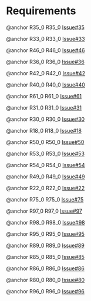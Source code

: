 

# Requirements
<div>

@anchor R35_0 R35_0 [Issue#35](https://github.com/WSUCEG-7140/Team-Rainbow--Quiz-Game-App/pull/35)

@anchor R33_0 R33_0 [Issue#33](https://github.com/WSUCEG-7140/Team-Rainbow--Quiz-Game-App/pull/33)

@anchor R46_0 R46_0 [Issue#46](https://github.com/WSUCEG-7140/Team-Rainbow--Quiz-Game-App/issues/46)

@anchor R36_0 R36_0 [Issue#36](https://github.com/WSUCEG-7140/Team-Rainbow--Quiz-Game-App/issues/36)

@anchor R42_0 R42_0 [Issue#42](https://github.com/WSUCEG-7140/Team-Rainbow--Quiz-Game-App/issues/42)

@anchor R40_0 R40_0 [Issue#40](https://github.com/WSUCEG-7140/Team-Rainbow--Quiz-Game-App/issues/40)

@anchor R61_0 R61_0 [Issue#61](https://github.com/WSUCEG-7140/Team-Rainbow--Quiz-Game-App/issues/61)

@anchor R31_0 R31_0 [Issue#31](https://github.com/WSUCEG-7140/Team-Rainbow--Quiz-Game-App/issues/31)

@anchor R30_0 R30_0 [Issue#30](https://github.com/WSUCEG-7140/Team-Rainbow--Quiz-Game-App/issues/30)

@anchor R18_0 R18_0 [Issue#18](https://github.com/WSUCEG-7140/Team-Rainbow--Quiz-Game-App/issues/18)

@anchor R50_0 R50_0 [Issue#50](hhttps://github.com/WSUCEG-7140/Team-Rainbow--Quiz-Game-App/issues/50)

@anchor R53_0 R53_0 [Issue#53](https://github.com/WSUCEG-7140/Team-Rainbow--Quiz-Game-App/issues/53)

@anchor R54_0 R54_0 [Issue#54](https://github.com/WSUCEG-7140/Team-Rainbow--Quiz-Game-App/issues/54)

@anchor R49_0 R49_0 [Issue#49](https://github.com/WSUCEG-7140/Team-Rainbow--Quiz-Game-App/issues/49)

@anchor R22_0 R22_0 [Issue#22](https://github.com/WSUCEG-7140/Team-Rainbow--Quiz-Game-App/issues/22)

@anchor R75_0 R75_0 [Issue#75](https://github.com/WSUCEG-7140/Team-Rainbow--Quiz-Game-App/pull/75)

@anchor R97_0 R97_0 [Issue#97](https://github.com/WSUCEG-7140/Team-Rainbow--Quiz-Game-App/pull/97)

@anchor R98_0 R98_0 [Issue#98](https://github.com/WSUCEG-7140/Team-Rainbow--Quiz-Game-App/pull/98)

@anchor R95_0 R95_0 [Issue#95](https://github.com/WSUCEG-7140/Team-Rainbow--Quiz-Game-App/pull/95)

@anchor R89_0 R89_0 [Issue#89](https://github.com/WSUCEG-7140/Team-Rainbow--Quiz-Game-App/issues/89)

@anchor R85_0 R85_0 [Issue#85](https://github.com/WSUCEG-7140/Team-Rainbow--Quiz-Game-App/issues/85)

@anchor R86_0 R86_0 [Issue#86](https://github.com/WSUCEG-7140/Team-Rainbow--Quiz-Game-App/pull/86)

@anchor R80_0 R80_0 [Issue#80](https://github.com/WSUCEG-7140/Team-Rainbow--Quiz-Game-App/issues/80)

@anchor R96_0 R96_0 [Issue#96](https://github.com/WSUCEG-7140/Team-Rainbow--Quiz-Game-App/pull/96)

</div>
